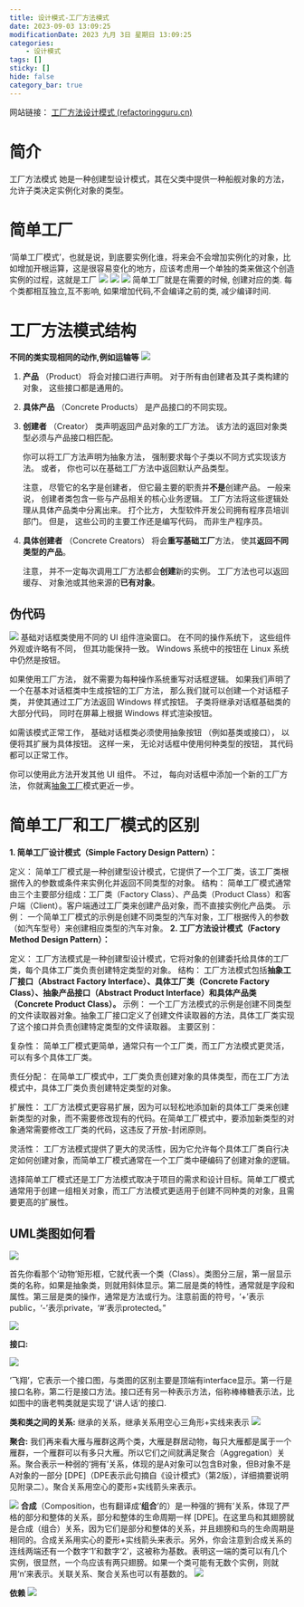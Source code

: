 ```yaml
---
title: 设计模式-工厂方法模式
date: 2023-09-03 13:09:25
modificationDate: 2023 九月 3日 星期日 13:09:25
categories: 
	- 设计模式
tags: []
sticky: []
hide: false
category_bar: true
---
```

网站链接：
[工厂方法设计模式 (refactoringguru.cn)](https://refactoringguru.cn/design-patterns/factory-method)

# 简介
工厂方法模式 她是一种创建型设计模式，其在父类中提供一种船舰对象的方法，允许子类决定实例化对象的类型。

# 简单工厂
‘简单工厂模式’，也就是说，到底要实例化谁，将来会不会增加实例化的对象，比如增加开根运算，这是很容易变化的地方，应该考虑用一个单独的类来做这个创造实例的过程，这就是工厂
![](../../imgs/Pasted%20image%2020230903131943.png)
![](../../imgs/Pasted%20image%2020230903134040.png)
![](../../imgs/Pasted%20image%2020230903133944.png)
简单工厂就是在需要的时候, 创建对应的类. 每个类都相互独立,互不影响, 如果增加代码,不会编译之前的类, 减少编译时间.

# 工厂方法模式结构

**不同的类实现相同的动作,例如运输等**
![](../../imgs/Pasted%20image%2020230903140955.png)
1. **产品** （Product） 将会对接口进行声明。 对于所有由创建者及其子类构建的对象， 这些接口都是通用的。
    
2. **具体产品** （Concrete Products） 是产品接口的不同实现。
    
3. **创建者** （Creator） 类声明返回产品对象的工厂方法。 该方法的返回对象类型必须与产品接口相匹配。
    
    你可以将工厂方法声明为抽象方法， 强制要求每个子类以不同方式实现该方法。 或者， 你也可以在基础工厂方法中返回默认产品类型。
    
    注意， 尽管它的名字是创建者， 但它最主要的职责并**不是**创建产品。 一般来说， 创建者类包含一些与产品相关的核心业务逻辑。 工厂方法将这些逻辑处理从具体产品类中分离出来。 打个比方， 大型软件开发公司拥有程序员培训部门。 但是， 这些公司的主要工作还是编写代码， 而非生产程序员。
    
4. **具体创建者** （Concrete Creators） 将会**重写基础工厂**方法， 使其**返回不同类型的产品**。
    
    注意， 并不一定每次调用工厂方法都会**创建**新的实例。 工厂方法也可以返回缓存、 对象池或其他来源的**已有对象**。
## 伪代码
![](../../imgs/Pasted%20image%2020230903142906.png)
基础对话框类使用不同的 UI 组件渲染窗口。 在不同的操作系统下， 这些组件外观或许略有不同， 但其功能保持一致。 Windows 系统中的按钮在 Linux 系统中仍然是按钮。

如果使用工厂方法， 就不需要为每种操作系统重写对话框逻辑。 如果我们声明了一个在基本对话框类中生成按钮的工厂方法， 那么我们就可以创建一个对话框子类， 并使其通过工厂方法返回 Windows 样式按钮。 子类将继承对话框基础类的大部分代码， 同时在屏幕上根据 Windows 样式渲染按钮。

如需该模式正常工作， 基础对话框类必须使用抽象按钮 （例如基类或接口）， 以便将其扩展为具体按钮。 这样一来， 无论对话框中使用何种类型的按钮， 其代码都可以正常工作。

你可以使用此方法开发其他 UI 组件。 不过， 每向对话框中添加一个新的工厂方法， 你就离[抽象工厂](https://refactoringguru.cn/design-patterns/abstract-factory)模式更近一步。
# 简单工厂和工厂模式的区别
**1. 简单工厂设计模式（Simple Factory Design Pattern）：**

定义： 简单工厂模式是一种创建型设计模式，它提供了一个工厂类，该工厂类根据传入的参数或条件来实例化并返回不同类型的对象。
结构： 简单工厂模式通常由三个主要部分组成：工厂类（Factory Class）、产品类（Product Class）和客户端（Client）。客户端通过工厂类来创建产品对象，而不直接实例化产品类。
示例： 一个简单工厂模式的示例是创建不同类型的汽车对象，工厂根据传入的参数（如汽车型号）来创建相应类型的汽车对象。
**2. 工厂方法设计模式（Factory Method Design Pattern）：**

定义： 工厂方法模式是一种创建型设计模式，它将对象的创建委托给具体的工厂类，每个具体工厂类负责创建特定类型的对象。
结构： 工厂方法模式包括**抽象工厂接口（Abstract Factory Interface）、具体工厂类（Concrete Factory Class）、抽象产品接口（Abstract Product Interface）和具体产品类（Concrete Product Class）。**
示例： 一个工厂方法模式的示例是创建不同类型的文件读取器对象。抽象工厂接口定义了创建文件读取器的方法，具体工厂类实现了这个接口并负责创建特定类型的文件读取器。
主要区别：

复杂性： 简单工厂模式更简单，通常只有一个工厂类，而工厂方法模式更灵活，可以有多个具体工厂类。

责任分配： 在简单工厂模式中，工厂类负责创建对象的具体类型，而在工厂方法模式中，具体工厂类负责创建特定类型的对象。

扩展性： 工厂方法模式更容易扩展，因为可以轻松地添加新的具体工厂类来创建新类型的对象，而不需要修改现有的代码。在简单工厂模式中，要添加新类型的对象通常需要修改工厂类的代码，这违反了开放-封闭原则。

灵活性： 工厂方法模式提供了更大的灵活性，因为它允许每个具体工厂类自行决定如何创建对象，而简单工厂模式通常在一个工厂类中硬编码了创建对象的逻辑。

选择简单工厂模式还是工厂方法模式取决于项目的需求和设计目标。简单工厂模式通常用于创建一组相关对象，而工厂方法模式更适用于创建不同种类的对象，且需要更高的扩展性。

## UML类图如何看
![](../../imgs/Pasted%20image%2020230903132154.png)

首先你看那个‘动物’矩形框，它就代表一个类（Class）。类图分三层，第一层显示类的名称，如果是抽象类，则就用斜体显示。第二层是类的特性，通常就是字段和属性。第三层是类的操作，通常是方法或行为。注意前面的符号，‘+’表示public，‘-’表示private，‘#’表示protected。”

![](../../imgs/Pasted%20image%2020230903134233.png)

**接口:** 

![](https://res.weread.qq.com/wrepub/CB_85fDPzDPICld6ht6gW5IeD0Q_Image00017.jpg)

‘飞翔’，它表示一个接口图，与类图的区别主要是顶端有interface显示。第一行是接口名称，第二行是接口方法。接口还有另一种表示方法，俗称棒棒糖表示法，比如图中的唐老鸭类就是实现了‘讲人话’的接口.


**类和类之间的关系:** 继承的关系，继承关系用空心三角形+实线来表示
![](../../imgs/Pasted%20image%2020230903134840.png)

**聚合:** 我们再来看大雁与雁群这两个类，大雁是群居动物，每只大雁都是属于一个雁群，一个雁群可以有多只大雁。所以它们之间就满足聚合（Aggregation）关系。聚合表示一种弱的‘拥有’关系，体现的是A对象可以包含B对象，但B对象不是A对象的一部分 [DPE]（DPE表示此句摘自《设计模式》（第2版），详细摘要说明见附录二）。聚合关系用空心的菱形+实线箭头来表示。

![](../../imgs/Pasted%20image%2020230903140037.png)
**合成**（Composition，也有翻译成‘**组合**’的）是一种强的‘拥有’关系，体现了严格的部分和整体的关系，部分和整体的生命周期一样 [DPE]。在这里鸟和其翅膀就是合成（组合）关系，因为它们是部分和整体的关系，并且翅膀和鸟的生命周期是相同的。合成关系用实心的菱形+实线箭头来表示。另外，你会注意到合成关系的连线两端还有一个数字‘1’和数字‘2’，这被称为基数。表明这一端的类可以有几个实例，很显然，一个鸟应该有两只翅膀。如果一个类可能有无数个实例，则就用‘n’来表示。关联关系、聚合关系也可以有基数的。
![](../../imgs/Pasted%20image%2020230903140113.png)

**依赖**
![](../../imgs/Pasted%20image%2020230903140305.png)
